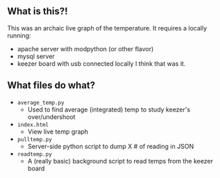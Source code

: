 ## What is this?!

This was an archaic live graph of the temperature. It requires a locally running:
- apache server with modpython (or other flavor)
- mysql server
- keezer board with usb connected locally
I think that was it.

## What files do what?
- ```average_temp.py```
  - Used to find average (integrated) temp to study keezer's over/undershoot
- ```index.html```
  - View live temp graph
- ```pulltemp.py```
  - Server-side python script to dump X # of reading in JSON
- ```readtemp.py```
  - A (really basic) background script to read temps from the keezer board